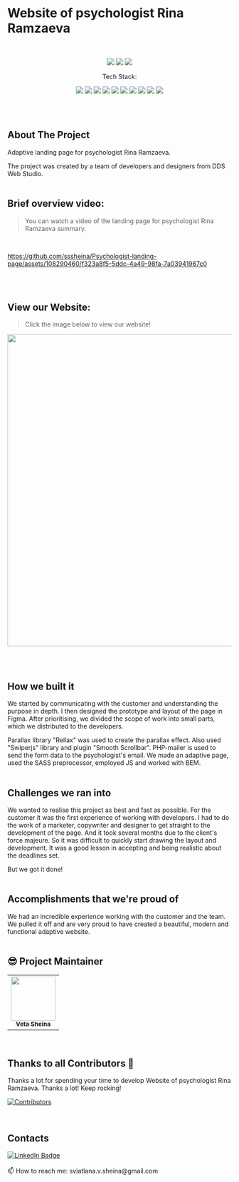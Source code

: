 # Website of psychologist Rina Ramzaeva

<br>

<p align="center">
    <img src="https://img.shields.io/github/issues/sssheinaPsychologist-landing-page
">
    <img src="https://img.shields.io/github/forks/sssheina/Psychologist-landing-page
">
    <img src="https://img.shields.io/github/stars/sssheina/Psychologist-landing-page
">
    
</p>

<p align="center">Tech Stack:</p>
<p align="center">
    <img src="https://img.shields.io/badge/html5-%23E34F26.svg?style=for-the-badge&logo=html5&logoColor=white"> 
    <img src="https://img.shields.io/badge/css3-%231572B6.svg?style=for-the-badge&logo=css3&logoColor=white">
    <img src="https://img.shields.io/badge/javascript-%23323330.svg?style=for-the-badge&logo=javascript&logoColor=%23F7DF1E">
    <img src="https://img.shields.io/badge/Sass-ff69b4?style=for-the-badge&logo=sass&logoColor=white">
    <img src="https://img.shields.io/badge/PHP-b0b3d6?style=for-the-badge&logo=PHP&logoColor=white">
     <img src="https://img.shields.io/badge/Bem-3BA3D0?style=for-the-badge&logo=bem&logoColor=white">
    <img src="https://img.shields.io/badge/RellaxJS-00e9c3?style=for-the-badge&logo=Rellaxjs&logoColor=black">
    <img src="https://img.shields.io/badge/PHPMailer-EDCD67?style=for-the-badge&logo=PHPMailer&logoColor=EDCD67">
    <img src="https://img.shields.io/badge/Swiper-1480FD?style=for-the-badge&logo=Swiper&logoColor=white">
    <img src="https://img.shields.io/badge/SmoothScrollbar-959FEF?style=for-the-badge&logo=SmoothScrollbar&logoColor=white">
    
</p>
<br>
<br>

## About The Project

Adaptive landing page for psychologist Rina Ramzaeva.

The project was created by a team of developers and designers from DDS Web Studio.
<br>
<br>

## Brief overview video:
>You can watch a video of the  landing page for psychologist Rina Ramzaeva summary.
<br>

https://github.com/sssheina/Psychologist-landing-page/assets/108290460/f323a8f5-5ddc-4a49-98fa-7a03941967c0


<br>
<br>

## View our Website:
>Click the image below to view our website!

[<img width="700" src="https://github.com/sssheina/Psychologist-landing-page/assets/108290460/59477ac8-3ff4-4d0a-bd56-7ba5d146dde4"/>](https://rina-ramzaeva.com/en.html)

<br>
<br>

## How we built it

We started by communicating with the customer and understanding the purpose in depth. I then designed the prototype and layout of the page in Figma. After prioritising, we divided the scope of work into small parts, which we distributed to the developers.

Parallax library "Rellax" was used to create the parallax effect. Also used "Swiperjs" library and  plugin "Smooth Scrollbar". PHP-mailer is used to send the form data to the psychologist's email. We made an adaptive page, used the SASS preprocessor, employed JS and worked with BEM.
<br>
<br>

## Challenges we ran into

We wanted to realise this project as best and fast as possible. For the customer it was the first experience of working with developers. I had to do the work of a marketer, copywriter and designer to get straight to the development of the page. And it took several months due to the client's force majeure. 
So it was difficult to quickly start drawing the layout and development. It was a good lesson in accepting and being realistic about the deadlines set.  

But we got it done! 
<br>
<br>

## Accomplishments that we're proud of

We had an incredible experience working with the customer and the team. We pulled it off and are very proud to have created a beautiful, modern and functional adaptive website.
<br>
<br>

## 😎 Project Maintainer

<table>
  <tr>
<td align="center"><a href="https://github.com/sssheina"><img src="https://avatars.githubusercontent.com/u/108290460?v=4" width="100px;" alt=""/><br /><sub><b>Veta Sheina</b></sub></a></td></tr>
</table>
<br>


## Thanks to all Contributors 💪

Thanks a lot for spending your time to develop Website of psychologist Rina Ramzaeva. Thanks a lot! Keep rocking!

[![Contributors](https://contrib.rocks/image?repo=sssheina/Psychologist-landing-page)](https://github.com/sssheina/Psychologist-landing-page/graphs/contributors)

<br>


## Contacts

<a href="https://www.linkedin.com/in/veta-sheina-521666249" target="_blank">
    <img src="https://img.shields.io/badge/LinkedIn-blue?style=for-the-badge&logo=linkedin&logoColor=white" alt="LinkedIn Badge"/>
  </a>
<br>
<br>
📫 How to reach me: sviatlana.v.sheina@gmail.com
<br><br>

